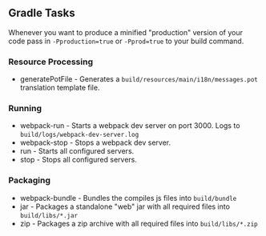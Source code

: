 ## Gradle Tasks
Whenever you want to produce a minified "production" version of your code pass in `-Pproduction=true` or `-Pprod=true` to your build command.
### Resource Processing
* generatePotFile - Generates a `build/resources/main/i18n/messages.pot` translation template file.
### Running
* webpack-run - Starts a webpack dev server on port 3000. Logs to `build/logs/webpack-dev-server.log`
* webpack-stop - Stops a webpack dev server.
* run - Starts all configured servers.
* stop - Stops all configured servers.
### Packaging
* webpack-bundle - Bundles the compiles js files into `build/bundle`
* jar - Packages a standalone "web" jar with all required files into `build/libs/*.jar`
* zip - Packages a zip archive with all required files into `build/libs/*.zip`